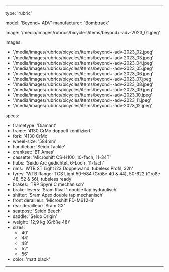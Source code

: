---

type: 'rubric'


model: 'Beyond+ ADV'
manufacturer: 'Bombtrack'

image: '/media/images/rubrics/bicycles/items/beyond+-adv-2023_01.jpeg'

images:
  - '/media/images/rubrics/bicycles/items/beyond+-adv-2023_02.jpeg'
  - '/media/images/rubrics/bicycles/items/beyond+-adv-2023_03.jpeg'
  - '/media/images/rubrics/bicycles/items/beyond+-adv-2023_04.jpeg'
  - '/media/images/rubrics/bicycles/items/beyond+-adv-2023_05.jpeg'
  - '/media/images/rubrics/bicycles/items/beyond+-adv-2023_06.jpeg'
  - '/media/images/rubrics/bicycles/items/beyond+-adv-2023_07.jpeg'
  - '/media/images/rubrics/bicycles/items/beyond+-adv-2023_08.jpeg'
  - '/media/images/rubrics/bicycles/items/beyond+-adv-2023_09.jpeg'
  - '/media/images/rubrics/bicycles/items/beyond+-adv-2023_10.jpeg'
  - '/media/images/rubrics/bicycles/items/beyond+-adv-2023_11.jpeg'
  - '/media/images/rubrics/bicycles/items/beyond+-adv-2023_12.jpeg'

specs:
  - frametype: 'Diamant'
  - frame: '4130 CrMo doppelt konifiziert'
  - fork: '4130 CrMo'
  - wheel-size: '584mm'
  - handlebar: 'Seido Tackle'
  - crankset: 'BT Ames'
  - cassette: 'Microshift CS-H100, 10-fach, 11-34T'
  - hubs: 'Seido Arc gedichtet, 6-Loch, 11-fach'
  - rims: 'WTB ST Light i23 Doppelwand, tubeless Profil, 32h'
  - tyres: 'WTB Ranger TCS Light 50-584 (Größe 40 & 44), 50-622 (Größe 48, 52 & 56), tubeless ready'
  - brakes: 'TRP Spyre C mechanisch'
  - brake-levers: 'Sram Rival 1 double tap hydraulisch'
  - shifter: 'Sram Apex double tap mechanisch'
  - front derailleur: 'Microshift FD-M612-B'
  - rear derailleur: 'Sram GX'
  - seatpost: 'Seido Beech'
  - saddle: 'Seido Origin'
  - weight: '12,9 kg (Größe 48)'
  - sizes:
    - '40'
    - '44'
    - '48'
    - '52'
    - '56'
  - color: 'matt black'


---